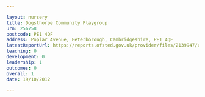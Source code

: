 ```yaml
---

layout: nursery
title: Dogsthorpe Community Playgroup
urn: 256758
postcode: PE1 4QF
address: Poplar Avenue, Peterborough, Cambridgeshire, PE1 4QF
latestReportUrl: https://reports.ofsted.gov.uk/provider/files/2139947/urn/256758.pdf
teaching: 0
development: 0
leadership: 1
outcomes: 0
overall: 1
date: 19/10/2012

---
```

